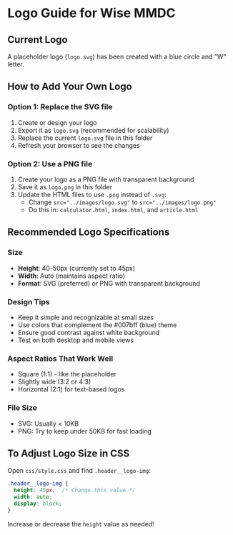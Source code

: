 # Logo Guide for Wise MMDC

## Current Logo
A placeholder logo (`logo.svg`) has been created with a blue circle and "W" letter.

## How to Add Your Own Logo

### Option 1: Replace the SVG file
1. Create or design your logo
2. Export it as `logo.svg` (recommended for scalability)
3. Replace the current `logo.svg` file in this folder
4. Refresh your browser to see the changes

### Option 2: Use a PNG file
1. Create your logo as a PNG file with transparent background
2. Save it as `logo.png` in this folder
3. Update the HTML files to use `.png` instead of `.svg`:
   - Change `src="../images/logo.svg"` to `src="../images/logo.png"`
   - Do this in: `calculator.html`, `index.html`, and `article.html`

## Recommended Logo Specifications

### Size
- **Height**: 40-50px (currently set to 45px)
- **Width**: Auto (maintains aspect ratio)
- **Format**: SVG (preferred) or PNG with transparent background

### Design Tips
- Keep it simple and recognizable at small sizes
- Use colors that complement the #007bff (blue) theme
- Ensure good contrast against white background
- Test on both desktop and mobile views

### Aspect Ratios That Work Well
- Square (1:1) - like the placeholder
- Slightly wide (3:2 or 4:3)
- Horizontal (2:1) for text-based logos

### File Size
- SVG: Usually < 10KB
- PNG: Try to keep under 50KB for fast loading

## To Adjust Logo Size in CSS
Open `css/style.css` and find `.header__logo-img`:

```css
.header__logo-img {
  height: 45px;  /* Change this value */
  width: auto;
  display: block;
}
```

Increase or decrease the `height` value as needed!

